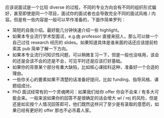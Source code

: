 应该说面试是一个比较 diverse 的过程，不同的专业方向会有不同的组织形式偏好，甚至即使是同一个项目，面试你的面试者也会导致完全不同的面试风格 / 内容。但是有一些内容是一般可以早作准备的，下面作简单罗列：

- 简短的自我介绍。最好能几分钟快速介绍一些 highlight。
- 如果本专业流行学术型面试，e.g.由 professor 直接来招人，那么可以做一个自己过往 research 经历的 slides。如果知道具体是谁来面的话还应该提前检索其 pub 简单了解一下方向。
- 如果本专业流行问知识性问题，可以稍微复习一下，但是一般也没啥用，该会的还是会该不会的还是不会，可见平时还是应该打好基础。
- 如果你的背景某个部分有重大缺陷，比如核心课挂科这种，准备好一个合适的理由。
- 一些你关心的要素如果不清楚的话准备好提问，比如 funding、指导风格、课题组成分。
- PhD 面试经常有的一个灵魂拷问：如果我们给你 offer 你会不会来 / 有多大可能会来。一般来说如果你的回答不是很确定的话会增大 wl / rej 的风险，但是还是如实按个人情况回答即可，他们既然这样问了至少是有录取的意愿的，如果已经有更好的 offer 那也不必吊着人家。
